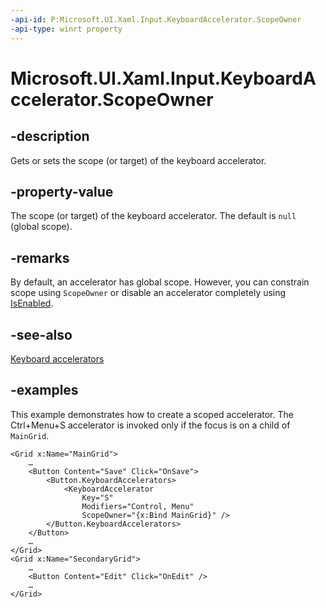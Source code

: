 ```yaml
---
-api-id: P:Microsoft.UI.Xaml.Input.KeyboardAccelerator.ScopeOwner
-api-type: winrt property
---
```


<!-- Property syntax.
public DependencyObject ScopeOwner { get;  set; }
-->

# Microsoft.UI.Xaml.Input.KeyboardAccelerator.ScopeOwner

## -description
Gets or sets the scope (or target) of the keyboard accelerator.

## -property-value

The scope (or target) of the keyboard accelerator. The default is `null` (global scope).

## -remarks
By default, an accelerator has global scope. However, you can constrain scope using `ScopeOwner` or disable an accelerator completely using [IsEnabled](keyboardaccelerator_isenabled.md).

## -see-also
[Keyboard accelerators](/windows/apps/design/input/keyboard-accelerators)

## -examples

This example demonstrates how to create a scoped accelerator. The Ctrl+Menu+S accelerator is invoked only if the focus is on a child of `MainGrid`.

```xaml
<Grid x:Name="MainGrid">
    …
    <Button Content="Save" Click="OnSave">
        <Button.KeyboardAccelerators>
            <KeyboardAccelerator 
                Key="S"
                Modifiers="Control, Menu"
                ScopeOwner="{x:Bind MainGrid}" />
        </Button.KeyboardAccelerators>
    </Button>
    …
</Grid>
<Grid x:Name="SecondaryGrid">
    …
    <Button Content="Edit" Click="OnEdit" />
    …
</Grid>
```
